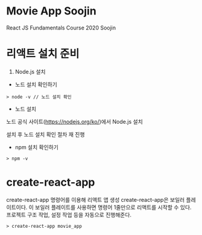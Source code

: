 # Movie App Soojin

React JS Fundamentals Course 2020 Soojin

# 리액트 설치 준비

1. Node.js 설치

- 노드 설치 확인하기

```
> node -v // 노드 설치 확인
```

- 노드 설치

노드 공식 사이트(https://nodejs.org/ko/)에서 Node.js 설치

설치 후 노드 설치 확인 절차 재 진행

- npm 설치 확인하기

```
> npm -v
```

# create-react-app

create-react-app 명령어를 이용해 리액트 앱 생성
create-react-app은 보일러 플레이트이다. 이 보일러 플레이트를 사용하면 명령어 1줄만으로 리액트를 시작할 수 있다.
프로젝트 구조 작업, 설정 작업 등을 자동으로 진행해준다.

```
> create-react-app movie_app
```
